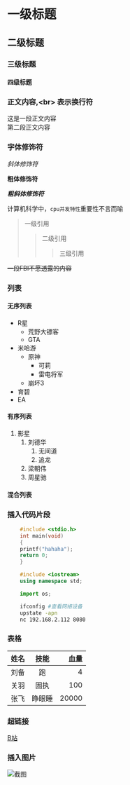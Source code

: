 # 一级标题
## 二级标题
### 三级标题
#### 四级标题


### 正文内容,\<br\> 表示换行符

这是一段正文内容<br>第二段正文内容

### 字体修饰符

*斜体修饰符*

**粗体修饰符**

***粗斜体修饰符***

计算机科学中，`cpu并发特性`重要性不言而喻

> 一级引用
>> 二级引用
>>> 三级引用

~~一段FBI不愿透露的内容~~


### 列表

#### 无序列表

* R星
  * 荒野大镖客
  * GTA
* 米哈游
  * 原神
    * 可莉
    * 雷电将军
  * 崩坏3
* 育碧
* EA



#### 有序列表

1. 影星
   1. 刘德华
      1. 无间道
      2. 追龙
   2. 梁朝伟
   3. 周星驰


#### 混合列表


### 插入代码片段

```c
	#include <stdio.h>
	int main(void)
	{
	printf("hahaha");
	return 0;
	}
```

```cpp
	#include <iostream>
	using namespace std;
```

```python
	import os;
```
```bash
	ifconfig #查看网络设备
	upstate -apn
	nc 192.168.2.112 8080
```


### 表格

姓名|技能|血量
--|:--:|--:
刘备|跑|4
关羽|固执|100
张飞|睁眼睡|20000

### 超链接

[B站](https://bilibili.com "点击进入b站")

### 插入图片
![截图](C://Users//cui88//Desktop//a.jpg "桌面截图")

